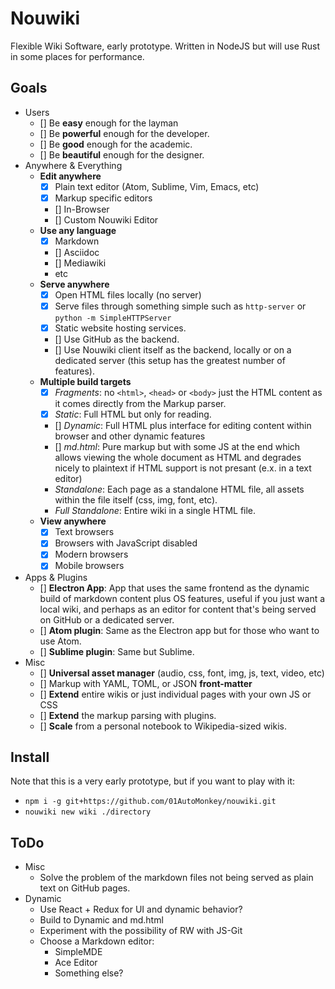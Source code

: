 # Nouwiki

Flexible Wiki Software, early prototype. Written in NodeJS but will use Rust in some places for performance.

## Goals

- Users
	- [] Be **easy** enough for the layman
	- [] Be **powerful** enough for the developer.
	- [] Be **good** enough for the academic.
	- [] Be **beautiful** enough for the designer.
- Anywhere & Everything
	- **Edit anywhere**
		- [x] Plain text editor (Atom, Sublime, Vim, Emacs, etc)
		- [x] Markup specific editors
		- [] In-Browser
		- [] Custom Nouwiki Editor
	- **Use any language**
		- [x] Markdown
		- [] Asciidoc
		- [] Mediawiki
		- etc
	- **Serve anywhere**
		- [x] Open HTML files locally (no server)
		- [x] Serve files through something simple such as `http-server` or `python -m SimpleHTTPServer`
		- [x] Static website hosting services.
		- [] Use GitHub as the backend.
		- [] Use Nouwiki client itself as the backend, locally or on a dedicated server (this setup has the greatest number of features).
	- **Multiple build targets**
		- [x] *Fragments*: no `<html>`, `<head>` or `<body>` just the HTML content as it comes directly from the Markup parser.
		- [x] *Static*: Full HTML but only for reading.
		- [] *Dynamic*: Full HTML plus interface for editing content within browser and other dynamic features
		- [] *md.html*: Pure markup but with some JS at the end which allows viewing the whole document as HTML and degrades nicely to plaintext if HTML support is not presant (e.x. in a text editor)
		- *Standalone*: Each page as a standalone HTML file, all assets within the file itself (css, img, font, etc).
		- *Full Standalone*: Entire wiki in a single HTML file.
	- **View anywhere**
		- [x] Text browsers
		- [x] Browsers with JavaScript disabled
		- [x] Modern browsers
		- [x] Mobile browsers
- Apps & Plugins
	- [] **Electron App**:  App that uses the same frontend as the dynamic build of markdown content plus OS features, useful if you just want a local wiki, and perhaps as an editor for content that's being served on GitHub or a dedicated server.
	- [] **Atom plugin**: Same as the Electron app but for those who want to use Atom.
	- [] **Sublime plugin**: Same but Sublime.
- Misc
	- [] **Universal asset manager** (audio, css, font, img, js, text, video, etc)
	- [] Markup with YAML, TOML, or JSON **front-matter**
	- [] **Extend** entire wikis or just individual pages with your own JS or CSS
	- [] **Extend** the markup parsing with plugins.
	- [] **Scale** from a personal notebook to Wikipedia-sized wikis.

## Install

Note that this is a very early prototype, but if you want to play with it:

- `npm i -g git+https://github.com/01AutoMonkey/nouwiki.git`
- `nouwiki new wiki ./directory`

## ToDo

- Misc
	- Solve the problem of the markdown files not being served as plain text on GitHub pages.
- Dynamic
	- Use React + Redux for UI and dynamic behavior?
	- Build to Dynamic and md.html
	- Experiment with the possibility of RW with JS-Git
	- Choose a Markdown editor:
		- SimpleMDE
		- Ace Editor
		- Something else?
